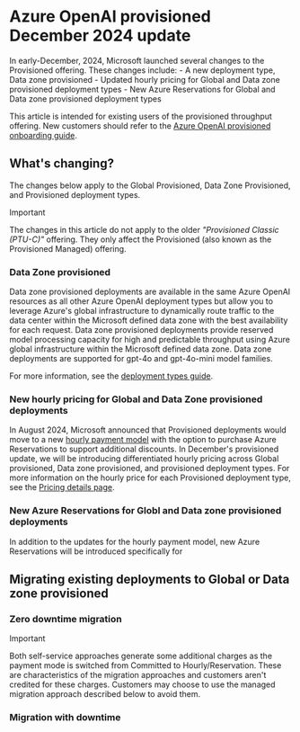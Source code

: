 # Azure OpenAI provisioned December 2024 update 

In early-December, 2024, Microsoft launched several changes to the Provisioned offering. These changes include:
    - A new deployment type, Data zone provisioned
    - Updated hourly pricing for Global and Data zone provisioned deployment types
    - New Azure Reservations for Global and Data zone provisioned deployment types

This article is intended for existing users of the provisioned throughput offering. New customers should refer to the [Azure OpenAI provisioned onboarding guide](../how-to/provisioned-throughput-onboarding.md).

## What's changing?

The changes below apply to the Global Provisioned, Data Zone Provisioned, and Provisioned deployment types.

> [!IMPORTANT]
> The changes in this article do not apply to the older *"Provisioned Classic (PTU-C)"* offering. They only affect the Provisioned (also known as the Provisioned Managed) offering.

### Data Zone provisioned
Data zone provisioned deployments are available in the same Azure OpenAI resources as all other Azure OpenAI deployment types but allow you to leverage Azure's global infrastructure to dynamically route traffic to the data center within the Microsoft defined data zone with the best availability for each request. Data zone provisioned deployments provide reserved model processing capacity for high and predictable throughput using Azure global infrastructure within the Microsoft defined data zone. Data zone deployments are supported for gpt-4o and gpt-4o-mini model families. 

For more information, see the [deployment types guide](https://aka.ms/aoai/docs/deployment-types).

### New hourly pricing for Global and Data Zone provisioned deployments
In August 2024, Microsoft announced that Provisioned deployments would move to a new [hourly payment model](./provisioned-migration.md) with the option to purchase Azure Reservations to support additional discounts. In December's provisioned update, we will be introducing differentiated hourly pricing across Global provisioned, Data zone provisioned, and provisioned deployment types. For more information on the hourly price for each Provisioned deployment type, see the [Pricing details page](https://azure.microsoft.com/en-us/pricing/details/cognitive-services/openai-service/). 

### New Azure Reservations for Globl and Data zone provisioned deployments
In addition to the updates for the hourly payment model, new Azure Reservations will be introduced specifically for 

## Migrating existing deployments to Global or Data zone provisioned


### Zero downtime migration 

> [!IMPORTANT]
> Both self-service approaches generate some additional charges as the payment mode is switched from Committed to Hourly/Reservation.  These are characteristics of the migration approaches and customers aren't credited for these charges.  Customers may choose to use the managed migration approach described below to avoid them.

### Migration with downtime 


